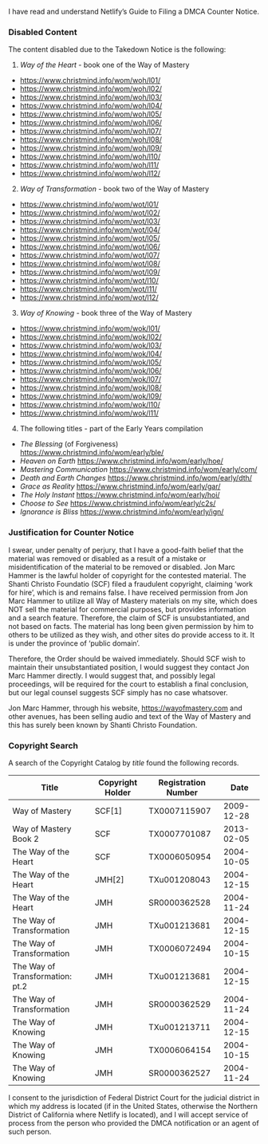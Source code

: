 I have read and understand Netlify’s Guide to Filing a DMCA Counter Notice.

### Disabled Content

The content disabled due to the Takedown Notice is the following:
1. _Way of the Heart_ - book one of the Way of Mastery
- https://www.christmind.info/wom/woh/l01/
- https://www.christmind.info/wom/woh/l02/
- https://www.christmind.info/wom/woh/l03/
- https://www.christmind.info/wom/woh/l04/
- https://www.christmind.info/wom/woh/l05/
- https://www.christmind.info/wom/woh/l06/
- https://www.christmind.info/wom/woh/l07/
- https://www.christmind.info/wom/woh/l08/
- https://www.christmind.info/wom/woh/l09/
- https://www.christmind.info/wom/woh/l10/
- https://www.christmind.info/wom/woh/l11/
- https://www.christmind.info/wom/woh/l12/
2. _Way of Transformation_ - book two of the Way of Mastery
- https://www.christmind.info/wom/wot/l01/
- https://www.christmind.info/wom/wot/l02/
- https://www.christmind.info/wom/wot/l03/
- https://www.christmind.info/wom/wot/l04/
- https://www.christmind.info/wom/wot/l05/
- https://www.christmind.info/wom/wot/l06/
- https://www.christmind.info/wom/wot/l07/
- https://www.christmind.info/wom/wot/l08/
- https://www.christmind.info/wom/wot/l09/
- https://www.christmind.info/wom/wot/l10/
- https://www.christmind.info/wom/wot/l11/
- https://www.christmind.info/wom/wot/l12/
3. _Way of Knowing_ - book three of the Way of Mastery
- https://www.christmind.info/wom/wok/l01/
- https://www.christmind.info/wom/wok/l02/
- https://www.christmind.info/wom/wok/l03/
- https://www.christmind.info/wom/wok/l04/
- https://www.christmind.info/wom/wok/l05/
- https://www.christmind.info/wom/wok/l06/
- https://www.christmind.info/wom/wok/l07/
- https://www.christmind.info/wom/wok/l08/
- https://www.christmind.info/wom/wok/l09/
- https://www.christmind.info/wom/wok/l10/
- https://www.christmind.info/wom/wok/l11/
4. The following titles - part of the Early Years compilation
- _The Blessing_ (of Forgiveness)
https://www.christmind.info/wom/early/ble/
- _Heaven on Earth_
https://www.christmind.info/wom/early/hoe/
- _Mastering Communication_
https://www.christmind.info/wom/early/com/
- _Death and Earth Changes_
https://www.christmind.info/wom/early/dth/
- _Grace as Reality_
https://www.christmind.info/wom/early/gar/
- _The Holy Instant_
https://www.christmind.info/wom/early/hoi/
- _Choose to See_
https://www.christmind.info/wom/early/c2s/
- _Ignorance is Bliss_
https://www.christmind.info/wom/early/ign/

### Justification for Counter Notice

I swear, under penalty of perjury, that I have a good-faith belief that
the material was removed or disabled as a result of a mistake or
misidentification of the material to be removed or disabled.
Jon Marc Hammer is the lawful holder of copyright for the contested
material. The Shanti Christo Foundatio (SCF) filed a fraudulent
copyright, claiming ‘work for hire’, which is and remains false. I have
received permission from Jon Marc Hammer to utilize all Way of Mastery
materials on my site, which does NOT sell the material for commercial
purposes, but provides information and a search feature.
Therefore, the claim of SCF is unsubstantiated, and not based on facts.
The material has long been given permission by him to others to be
utilized as they wish, and other sites do provide access to it. It is
under the province of ‘public domain’.

Therefore, the Order should be waived immediately. Should SCF wish to
maintain their unsubstantiated position, I would suggest they contact
Jon Marc Hammer directly. I would suggest that, and possibly legal
proceedings, will be required for the court to establish a final
conclusion, but our legal counsel suggests SCF simply has no case
whatsover.

Jon Marc Hammer, through his website, https://wayofmastery.com and
other avenues, has been selling audio and text of the Way of Mastery and
this has surely been known by Shanti Christo Foundation.


### Copyright Search

A search of the Copyright Catalog by _title_ found the following
records.

Title | Copyright Holder | Registration Number | Date
------|------------------|---------------------|------
Way of Mastery | SCF[1] | TX0007115907 | 2009-12-28
Way of Mastery Book 2 | SCF | TX0007701087 | 2013-02-05
The Way of the Heart | SCF | TX0006050954 | 2004-10-05
The Way of the Heart | JMH[2] | TXu001208043 | 2004-12-15
The Way of the Heart | JMH | SR0000362528 | 2004-11-24
The Way of Transformation | JMH | TXu001213681 | 2004-12-15
The Way of Transformation | JMH | TX0006072494 | 2004-10-15
The Way of Transformation: pt.2 | JMH | TXu001213681 | 2004-12-15
The Way of Transformation | JMH | SR0000362529 | 2004-11-24
The Way of Knowing | JMH | TXu001213711 | 2004-12-15
The Way of Knowing | JMH | TX0006064154 | 2004-10-15
The Way of Knowing | JMH | SR0000362527 | 2004-11-24

I consent to the jurisdiction of Federal District Court for the judicial
district in which my address is located (if in the United States,
otherwise the Northern District of California where Netlify is located),
and I will accept service of process from the person who provided the
DMCA notification or an agent of such person.
